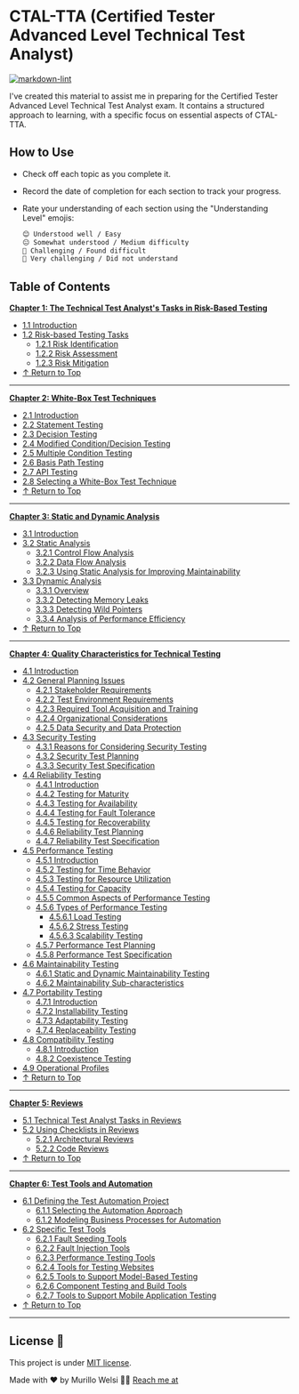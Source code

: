 # CTAL-TTA (Certified Tester Advanced Level Technical Test Analyst)

[![markdown-lint](https://github.com/murillowelsi/ctal-tta-preparation-docs/actions/workflows/markdown-lint.yml/badge.svg?branch=main)](https://github.com/murillowelsi/ctal-tta-preparation-docs/actions/workflows/markdown-lint.yml)

I've created this material to assist me in preparing for the Certified Tester Advanced Level Technical Test Analyst exam. It contains a structured approach to learning, with a specific focus on essential aspects of CTAL-TTA.

## How to Use

- Check off each topic as you complete it.
- Record the date of completion for each section to track your progress.
- Rate your understanding of each section using the "Understanding Level" emojis:

  ```markdown
  😊 Understood well / Easy
  😐 Somewhat understood / Medium difficulty
  🤢 Challenging / Found difficult
  🤮 Very challenging / Did not understand
  ```

## Table of Contents

**[Chapter 1: The Technical Test Analyst's Tasks in Risk-Based Testing](pages/1-technical-test-analysts-tasks-in-risk-based-testing/1.1-introduction.md)**

- [1.1 Introduction](pages/1-technical-test-analysts-tasks-in-risk-based-testing/1.1-introduction.md)
- [1.2 Risk-based Testing Tasks](pages/1-technical-test-analysts-tasks-in-risk-based-testing/1.2-risk-based-testing-tasks.md)
  - [1.2.1 Risk Identification](pages/1-technical-test-analysts-tasks-in-risk-based-testing/1.2-risk-based-testing-tasks.md#121-risk-identification)
  - [1.2.2 Risk Assessment](pages/1-technical-test-analysts-tasks-in-risk-based-testing/1.2-risk-based-testing-tasks.md#122-risk-assessment)
  - [1.2.3 Risk Mitigation](pages/1-technical-test-analysts-tasks-in-risk-based-testing/1.2-risk-based-testing-tasks.md#123-risk-mitigation)
- [↑ Return to Top](#table-of-contents)

---

**[Chapter 2: White-Box Test Techniques](pages/2-white-box-test-techniques/2.1-introduction.md)**

- [2.1 Introduction](pages/2-white-box-test-techniques/2.1-introduction.md)
- [2.2 Statement Testing](pages/2-white-box-test-techniques/2.2-statement-testing.md)
- [2.3 Decision Testing](pages/2-white-box-test-techniques/2.3-decision-testing.md)
- [2.4 Modified Condition/Decision Testing](pages/2-white-box-test-techniques/2.4-modified-condition-decision-testing.md)
- [2.5 Multiple Condition Testing](pages/2-white-box-test-techniques/2.5-multiple-condition-testing.md)
- [2.6 Basis Path Testing](pages/2-white-box-test-techniques/2.6-basis-path-testing.md)
- [2.7 API Testing](pages/2-white-box-test-techniques/2.7-api-testing.md)
- [2.8 Selecting a White-Box Test Technique](pages/2-white-box-test-techniques/2.8-selecting-a-white-box-test-technique.md)
- [↑ Return to Top](#table-of-contents)

---

**[Chapter 3: Static and Dynamic Analysis](pages/3-static-and-dynamic-analysis/3.1-introduction.md)**

- [3.1 Introduction](pages/3-static-and-dynamic-analysis/3.1-introduction.md)
- [3.2 Static Analysis](pages/3-static-and-dynamic-analysis/3.2-static-analysis.md)
  - [3.2.1 Control Flow Analysis](pages/3-static-and-dynamic-analysis/3.2-static-analysis.md#321-control-flow-analysis)
  - [3.2.2 Data Flow Analysis](pages/3-static-and-dynamic-analysis/3.2-static-analysis.md#322-data-flow-analysis)
  - [3.2.3 Using Static Analysis for Improving Maintainability](pages/3-static-and-dynamic-analysis/3.2-static-analysis.md#323-using-static-analysis-for-improving-maintainability)
- [3.3 Dynamic Analysis](pages/3-static-and-dynamic-analysis/3.3-dynamic-analysis.md)
  - [3.3.1 Overview](pages/3-static-and-dynamic-analysis/3.3-dynamic-analysis.md#331-overview)
  - [3.3.2 Detecting Memory Leaks](pages/3-static-and-dynamic-analysis/3.3-dynamic-analysis.md#332-detecting-memory-leaks)
  - [3.3.3 Detecting Wild Pointers](pages/3-static-and-dynamic-analysis/3.3-dynamic-analysis.md#333-detecting-wild-pointers)
  - [3.3.4 Analysis of Performance Efficiency](pages/3-static-and-dynamic-analysis/3.3-dynamic-analysis.md#334-analysis-of-performance-efficiency)
- [↑ Return to Top](#table-of-contents)

---

**[Chapter 4: Quality Characteristics for Technical Testing](pages/4-quality-characteristics-for-technical-testing/4.1-introduction.md)**

- [4.1 Introduction](pages/4-quality-characteristics-for-technical-testing/4.1-introduction.md)
- [4.2 General Planning Issues](pages/4-quality-characteristics-for-technical-testing/4.2-general-planning-issues.md)
  - [4.2.1 Stakeholder Requirements](pages/4-quality-characteristics-for-technical-testing/4.2-general-planning-issues.md#421-stakeholder-requirements)
  - [4.2.2 Test Environment Requirements](pages/4-quality-characteristics-for-technical-testing/4.2-general-planning-issues.md#422-test-environment-requirements)
  - [4.2.3 Required Tool Acquisition and Training](pages/4-quality-characteristics-for-technical-testing/4.2-general-planning-issues.md#423-required-tool-acquisition-and-training)
  - [4.2.4 Organizational Considerations](pages/4-quality-characteristics-for-technical-testing/4.2-general-planning-issues.md#424-organizational-considerations)
  - [4.2.5 Data Security and Data Protection](pages/4-quality-characteristics-for-technical-testing/4.2-general-planning-issues.md#425-data-security-and-data-protection)
- [4.3 Security Testing](pages/4-quality-characteristics-for-technical-testing/4.3-security-testing.md)
  - [4.3.1 Reasons for Considering Security Testing](pages/4-quality-characteristics-for-technical-testing/4.3-security-testing.md#431-reasons-for-considering-security-testing)
  - [4.3.2 Security Test Planning](pages/4-quality-characteristics-for-technical-testing/4.3-security-testing.md#432-security-test-planning)
  - [4.3.3 Security Test Specification](pages/4-quality-characteristics-for-technical-testing/4.3-security-testing.md#433-security-test-specification)
- [4.4 Reliability Testing](pages/4-quality-characteristics-for-technical-testing/4.4-reliability-testing.md)
  - [4.4.1 Introduction](pages/4-quality-characteristics-for-technical-testing/4.4-reliability-testing.md#441-introduction)
  - [4.4.2 Testing for Maturity](pages/4-quality-characteristics-for-technical-testing/4.4-reliability-testing.md#442-testing-for-maturity)
  - [4.4.3 Testing for Availability](pages/4-quality-characteristics-for-technical-testing/4.4-reliability-testing.md#443-testing-for-availability)
  - [4.4.4 Testing for Fault Tolerance](pages/4-quality-characteristics-for-technical-testing/4.4-reliability-testing.md#444-testing-for-fault-tolerance)
  - [4.4.5 Testing for Recoverability](pages/4-quality-characteristics-for-technical-testing/4.4-reliability-testing.md#445-testing-for-recoverability)
  - [4.4.6 Reliability Test Planning](pages/4-quality-characteristics-for-technical-testing/4.4-reliability-testing.md#446-reliability-test-planning)
  - [4.4.7 Reliability Test Specification](pages/4-quality-characteristics-for-technical-testing/4.4-reliability-testing.md#447-reliability-test-specification)
- [4.5 Performance Testing](pages/4-quality-characteristics-for-technical-testing/4.5-performance-testing.md)
  - [4.5.1 Introduction](pages/4-quality-characteristics-for-technical-testing/4.5-performance-testing.md#451-introduction)
  - [4.5.2 Testing for Time Behavior](pages/4-quality-characteristics-for-technical-testing/4.5-performance-testing.md#452-testing-for-time-behavior)
  - [4.5.3 Testing for Resource Utilization](pages/4-quality-characteristics-for-technical-testing/4.5-performance-testing.md#453-testing-for-resource-utilization)
  - [4.5.4 Testing for Capacity](pages/4-quality-characteristics-for-technical-testing/4.5-performance-testing.md#454-testing-for-capacity)
  - [4.5.5 Common Aspects of Performance Testing](pages/4-quality-characteristics-for-technical-testing/4.5-performance-testing.md#455-common-aspects-of-performance-testing)
  - [4.5.6 Types of Performance Testing](pages/4-quality-characteristics-for-technical-testing/4.5-performance-testing.md#456-types-of-performance-testing)
    - [4.5.6.1 Load Testing](pages/4-quality-characteristics-for-technical-testing/4.5-performance-testing.md#4561-load-testing)
    - [4.5.6.2 Stress Testing](pages/4-quality-characteristics-for-technical-testing/4.5-performance-testing.md#4562-stress-testing)
    - [4.5.6.3 Scalability Testing](pages/4-quality-characteristics-for-technical-testing/4.5-performance-testing.md#4563-scalability-testing)
  - [4.5.7 Performance Test Planning](pages/4-quality-characteristics-for-technical-testing/4.5-performance-testing.md#457-performance-test-planning)
  - [4.5.8 Performance Test Specification](pages/4-quality-characteristics-for-technical-testing/4.5-performance-testing.md#458-performance-test-specification)
- [4.6 Maintainability Testing](pages/4-quality-characteristics-for-technical-testing/4.6-maintainability-testing.md)
  - [4.6.1 Static and Dynamic Maintainability Testing](pages/4-quality-characteristics-for-technical-testing/4.6-maintainability-testing.md#461-static-and-dynamic-maintainability-testing)
  - [4.6.2 Maintainability Sub-characteristics](pages/4-quality-characteristics-for-technical-testing/4.6-maintainability-testing.md#462-maintainability-sub-characteristics)
- [4.7 Portability Testing](pages/4-quality-characteristics-for-technical-testing/4.7-portability-testing.md)
  - [4.7.1 Introduction](pages/4-quality-characteristics-for-technical-testing/4.7-portability-testing.md#471-introduction)
  - [4.7.2 Installability Testing](pages/4-quality-characteristics-for-technical-testing/4.7-portability-testing.md#472-installability-testing)
  - [4.7.3 Adaptability Testing](pages/4-quality-characteristics-for-technical-testing/4.7-portability-testing.md#473-adaptability-testing)
  - [4.7.4 Replaceability Testing](pages/4-quality-characteristics-for-technical-testing/4.7-portability-testing.md#474-replaceability-testing)
- [4.8 Compatibility Testing](pages/4-quality-characteristics-for-technical-testing/4.8-compatibility-testing.md)
  - [4.8.1 Introduction](pages/4-quality-characteristics-for-technical-testing/4.8-compatibility-testing.md#481-introduction)
  - [4.8.2 Coexistence Testing](pages/4-quality-characteristics-for-technical-testing/4.8-compatibility-testing.md#482-coexistence-testing)
- [4.9 Operational Profiles](pages/4-quality-characteristics-for-technical-testing/4.9-operational-profiles.md)
- [↑ Return to Top](#table-of-contents)

---

**[Chapter 5: Reviews](pages/5-reviews/5.1-technical-test-analyst-tasks-in-reviews.md)**

- [5.1 Technical Test Analyst Tasks in Reviews](pages/5-reviews/5.1-technical-test-analyst-tasks-in-reviews.md)
- [5.2 Using Checklists in Reviews](pages/5-reviews/5.2-using-checklists-in-reviews.md)
  - [5.2.1 Architectural Reviews](pages/5-reviews/5.2-using-checklists-in-reviews.md#521-architectural-reviews)
  - [5.2.2 Code Reviews](pages/5-reviews/5.2-using-checklists-in-reviews.md#522-code-reviews)
- [↑ Return to Top](#table-of-contents)

---

**[Chapter 6: Test Tools and Automation](pages/6-test-tools-and-automation/6.1-defining-the-test-automation-project.md)**

- [6.1 Defining the Test Automation Project](pages/6-test-tools-and-automation/6.1-defining-the-test-automation-project.md)
  - [6.1.1 Selecting the Automation Approach](pages/6-test-tools-and-automation/6.1-defining-the-test-automation-project.md#611-selecting-the-automation-approach)
  - [6.1.2 Modeling Business Processes for Automation](pages/6-test-tools-and-automation/6.1-defining-the-test-automation-project.md#612-modeling-business-processes-for-automation)
- [6.2 Specific Test Tools](pages/6-test-tools-and-automation/6.2-specific-test-tools.md)
  - [6.2.1 Fault Seeding Tools](pages/6-test-tools-and-automation/6.2-specific-test-tools.md#621-fault-seeding-tools)
  - [6.2.2 Fault Injection Tools](pages/6-test-tools-and-automation/6.2-specific-test-tools.md#622-fault-injection-tools)
  - [6.2.3 Performance Testing Tools](pages/6-test-tools-and-automation/6.2-specific-test-tools.md#623-performance-testing-tools)
  - [6.2.4 Tools for Testing Websites](pages/6-test-tools-and-automation/6.2-specific-test-tools.md#624-tools-for-testing-websites)
  - [6.2.5 Tools to Support Model-Based Testing](pages/6-test-tools-and-automation/6.2-specific-test-tools.md#625-tools-to-support-model-based-testing)
  - [6.2.6 Component Testing and Build Tools](pages/6-test-tools-and-automation/6.2-specific-test-tools.md#626-component-testing-and-build-tools)
  - [6.2.7 Tools to Support Mobile Application Testing](pages/6-test-tools-and-automation/6.2-specific-test-tools.md#627-tools-to-support-mobile-application-testing)
- [↑ Return to Top](#table-of-contents)

---

## License 📝

This project is under [MIT license](LICENSE).

Made with ❤️ by Murillo Welsi 👋🏽 [Reach me at](https://www.linkedin.com/in/murillowelsi/)
